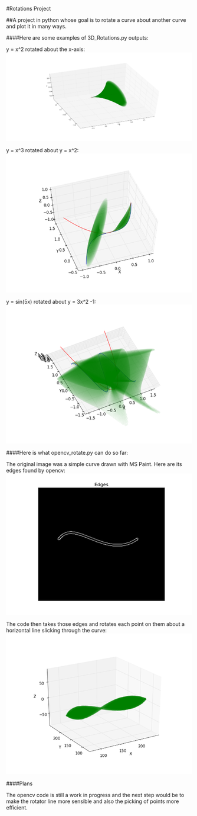 #Rotations Project

##A project in python whose goal is to rotate a curve about another curve and plot it in many ways.

####Here are some examples of 3D_Rotations.py outputs:

y = x^2 rotated about the x-axis:
![Alt text](figure_1.png?raw=true)

y = x^3 rotated about y = x^2:
![Alt text](figure_2.png?raw=true)

y = sin(5x) rotated about y = 3x^2 -1:
![Alt text](figure_5.png?raw=true)

####Here is what opencv_rotate.py can do so far:

The original image was a simple curve drawn with MS Paint. 
Here are its edges found by opencv:
![Alt text](figure_3.png?raw=true "Edges of Curve")

The code then takes those edges and rotates each point on them about a 
horizontal line slicking through the curve:
![Alt text](figure_4.png?raw=true "Rotated Curve")

####Plans

The opencv code is still a work in progress and the next step would be to make the rotator line 
more sensible and also the picking of points more efficient. 